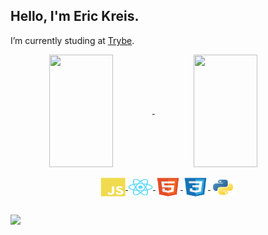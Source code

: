 ## Hello, I'm Eric Kreis.
 I’m currently studing at [Trybe](https://www.betrybe.com/).
 <div style="display: inline_block">
  <a href="https://github.com/eric-kreis" align="center">
  <img align="center" height="180em" width="45%" src="https://github-readme-stats.vercel.app/api?username=eric-kreis&show_icons=true&theme=tokyonight&include_all_commits=true&count_private=true"/>
  <img align="center" height="180em" width="45%" src="https://github-readme-stats.vercel.app/api/top-langs/?username=eric-kreis&layout=compact&langs_count=7&theme=tokyonight"/>
</div>
<div style="display: inline_block" margin="auto"><br>
  <img align="center" alt="Js" height="30" width="40" src="https://raw.githubusercontent.com/devicons/devicon/master/icons/javascript/javascript-plain.svg">
  <img align="center" alt="React" height="30" width="40" src="https://raw.githubusercontent.com/devicons/devicon/master/icons/react/react-original.svg">
  <img align="center" alt="HTML" height="30" width="40" src="https://raw.githubusercontent.com/devicons/devicon/master/icons/html5/html5-original.svg">
  <img align="center" alt="CSS" height="30" width="40" src="https://raw.githubusercontent.com/devicons/devicon/master/icons/css3/css3-original.svg">
  <img align="center" alt="Python" height="30" width="40" src="https://raw.githubusercontent.com/devicons/devicon/master/icons/python/python-original.svg">
</div>
  
  ##
 
<div> 
  <a href="https://www.linkedin.com/in/eric-alfinito-kreis/" target="_blank"><img src="https://img.shields.io/badge/-LinkedIn-%230077B5?style=for-the-badge&logo=linkedin&logoColor=white" target="_blank"></a>
